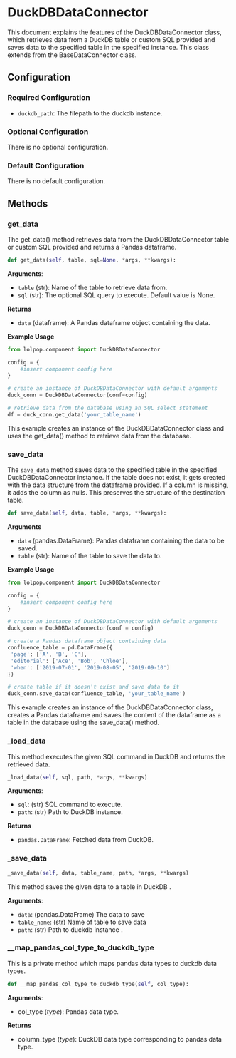 # DuckDBDataConnector

This document explains the features of the DuckDBDataConnector class, which retrieves data from a DuckDB table or custom SQL provided and saves data to the specified table in the specified instance. This class extends from the BaseDataConnector class.

## Configuration

### Required Configuration

- `duckdb_path`: The filepath to the duckdb instance.  

### Optional Configuration 
There is no optional configuration.

### Default Configuration 
There is no default configuration. 


## Methods

### get_data

The get_data() method retrieves data from the DuckDBDataConnector table or custom SQL provided and returns a Pandas dataframe. 

```python 
def get_data(self, table, sql=None, *args, **kwargs):
```

**Arguments**:

* `table` (str): Name of the table to retrieve data from.
* `sql` (str): The optional SQL query to execute. Default value is None.

**Returns**

* `data` (dataframe): A Pandas dataframe object containing the data.

**Example Usage**

```python
from lolpop.component import DuckDBDataConnector

config = {
    #insert component config here
}

# create an instance of DuckDBDataConnector with default arguments
duck_conn = DuckDBDataConnector(conf=config)

# retrieve data from the database using an SQL select statement
df = duck_conn.get_data('your_table_name')
```

This example creates an instance of the DuckDBDataConnector class and uses the get_data() method to retrieve data from the database. 

### save_data

The `save_data` method saves data to the specified table in the specified DuckDBDataConnector instance. If the table does not exist, it gets created with the data structure from the dataframe provided. If a column is missing, it adds the column as nulls. This preserves the structure of the destination table.

```python 
def save_data(self, data, table, *args, **kwargs):
```

 **Arguments**

* `data` (pandas.DataFrame): Pandas dataframe containing the data to be saved.
* `table` (str): Name of the table to save the data to.

**Example Usage**

```python
from lolpop.component import DuckDBDataConnector 

config = {
    #insert component config here
}

# create an instance of DuckDBDataConnector with default arguments
duck_conn = DuckDBDataConnector(conf = config)

# create a Pandas dataframe object containing data
confluence_table = pd.DataFrame({
 'page': ['A', 'B', 'C'],
 'editorial': ['Ace', 'Bob', 'Chloe'],
 'when': ['2019-07-01', '2019-08-05', '2019-09-10']
})

# create table if it doesn't exist and save data to it
duck_conn.save_data(confluence_table, 'your_table_name')
```

This example creates an instance of the DuckDBDataConnector class, creates a Pandas dataframe and saves the content of the dataframe as a table in the database using the save_data() method.

### _load_data 

This method executes the given SQL command in DuckDB  and returns the retrieved data. 

```python 
_load_data(self, sql, path, *args, **kwargs)
```
**Arguments**:

- `sql`: (str) SQL command to execute.
- `path`: (str) Path to DuckDB instance.

**Returns**

- `pandas.DataFrame`: Fetched data from DuckDB.

### _save_data

```python 
_save_data(self, data, table_name, path, *args, **kwargs)
```

This method saves the given data to a table in DuckDB . 

 **Arguments**:

- `data`: (pandas.DataFrame) The data to save
- `table_name`: (str) Name of table to save data
- `path`: (str) Path to duckdb instance .

### __map_pandas_col_type_to_duckdb_type

This is a private method which maps pandas data types to duckdb data types.

```python 
def __map_pandas_col_type_to_duckdb_type(self, col_type):
```

**Arguments**:

* col_type (_type_): Pandas data type.

**Returns**

* column_type (_type_): DuckDB data type corresponding to pandas data type.
